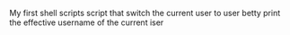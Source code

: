 My first shell scripts
script that switch the current user to user betty
print the effective username of the current iser
